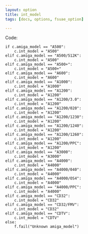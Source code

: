 ```yaml
---
layout: option
title: int_model
tags: [docs, options, fsuae_option]

---
```


Code:

    if c.amiga_model == "A500":
        c.int_model = "A500"
    elif c.amiga_model == "A500/512K":
        c.int_model = "A500"
    elif c.amiga_model == "A500+":
        c.int_model = "A500+"
    elif c.amiga_model == "A600":
        c.int_model = "A600"
    elif c.amiga_model == "A1000":
        c.int_model = "A1000"
    elif c.amiga_model == "A1200":
        c.int_model = "A1200"
    elif c.amiga_model == "A1200/3.0":
        c.int_model = "A1200"
    elif c.amiga_model == "A1200/020":
        c.int_model = "A1200"
    elif c.amiga_model == "A1200/1230":
        c.int_model = "A1200"
    elif c.amiga_model == "A1200/1240":
        c.int_model = "A1200"
    elif c.amiga_model == "A1200/1260":
        c.int_model = "A1200"
    elif c.amiga_model == "A1200/PPC":
        c.int_model = "A1200"
    elif c.amiga_model == "A3000":
        c.int_model = "A3000"
    elif c.amiga_model == "A4000":
        c.int_model = "A4000"
    elif c.amiga_model == "A4000/040":
        c.int_model = "A4000"
    elif c.amiga_model == "A4000/OS4":
        c.int_model = "A4000"
    elif c.amiga_model == "A4000/PPC":
        c.int_model = "A4000"
    elif c.amiga_model == "CD32":
        c.int_model = "CD32"
    elif c.amiga_model == "CD32/FMV":
        c.int_model = "CD32"
    elif c.amiga_model == "CDTV":
        c.int_model = "CDTV"
    else:
        f.fail("Unknown amiga_model")
